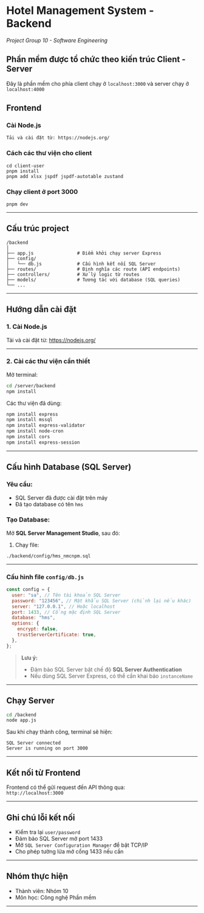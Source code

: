 # Hotel Management System - Backend

_Project Group 10 - Software Engineering_

## Phần mềm được tổ chức theo kiến trúc Client - Server

Đây là phần mềm cho phía client chạy ở `localhost:3000` và server chạy ở `localhost:4000`

## Frontend

### Cài Node.js

```
Tải và cài đặt từ: https://nodejs.org/
```

### Cách các thư viện cho client

```
cd client-user
pnpm install
pnpm add xlsx jspdf jspdf-autotable zustand
```

### Chạy client ở port 3000

```
pnpm dev
```

---

## Cấu trúc project

```
/backend
│
├── app.js                # Điểm khởi chạy server Express
├── config/
│   └── db.js             # Cấu hình kết nối SQL Server
├── routes/               # Định nghĩa các route (API endpoints)
├── controllers/          # Xử lý logic từ routes
├── models/               # Tương tác với database (SQL queries)
└── ...
```

---

## Hướng dẫn cài đặt

### 1. Cài Node.js

Tải và cài đặt từ: https://nodejs.org/

---

### 2. Cài các thư viện cần thiết

Mở terminal:

```bash
cd /server/backend
npm install
```

Các thư viện đã dùng:

```bash
npm install express
npm install mssql
npm install express-validator
npm install node-cron
npm install cors
npm install express-session
```

---

## Cấu hình Database (SQL Server)

### Yêu cầu:

- SQL Server đã được cài đặt trên máy
- Đã tạo database có tên `hms`

### Tạo Database:

Mở **SQL Server Management Studio**, sau đó:

1. Chạy file:

```
./backend/config/hms_nmcnpm.sql
```

---

### Cấu hình file `config/db.js`

```js
const config = {
  user: "sa", // Tên tài khoản SQL Server
  password: "123456", // Mật khẩu SQL Server (chỉnh lại nếu khác)
  server: "127.0.0.1", // Hoặc localhost
  port: 1433, // Cổng mặc định SQL Server
  database: "hms",
  options: {
    encrypt: false,
    trustServerCertificate: true,
  },
};
```

> **Lưu ý:**
>
> - Đảm bảo SQL Server bật chế độ **SQL Server Authentication**
> - Nếu dùng SQL Server Express, có thể cần khai báo `instanceName`

---

## Chạy Server

```bash
cd /backend
node app.js
```

Sau khi chạy thành công, terminal sẽ hiện:

```
SQL Server connected
Server is running on port 3000
```

---

## Kết nối từ Frontend

Frontend có thể gửi request đến API thông qua:  
`http://localhost:3000`

---

## Ghi chú lỗi kết nối

- Kiểm tra lại `user/password`
- Đảm bảo SQL Server mở port 1433
- Mở `SQL Server Configuration Manager` để bật TCP/IP
- Cho phép tường lửa mở cổng 1433 nếu cần

---

## Nhóm thực hiện

- Thành viên: Nhóm 10
- Môn học: Công nghệ Phần mềm

---
